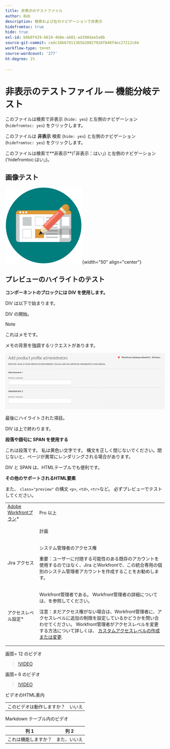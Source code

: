 ```yaml
---
title: 非表示のテストファイル
author: Bob
description: 検索および左のナビゲーションで非表示
hidefromtoc: true
hide: true
exl-id: b6b0f429-b619-4b8e-ab81-ad190dae5a0b
source-git-commit: cedc10b67911365b20027926f840f4ec27212c04
workflow-type: tm+mt
source-wordcount: '277'
ht-degree: 1%

---
```



# 非表示のテストファイル — 機能分岐テスト

このファイルは検索で非表示 (`hide: yes`) と左側のナビゲーション (`hidefromtoc: yes`) をクリックします。

<span class="preview">このファイルは **非表示** 検索 (`hide: yes`) と左側のナビゲーション (`hidefromtoc: yes`) をクリックします。</span>

<p class="preview">このファイルは検索で**非表示**(「非表示：はい」) と左側のナビゲーション ('hidefromtoc:はい」)。</p>

## 画像テスト

![画像テスト](assets/get-started.png){width="50" align="center"}

## プレビューのハイライトのテスト

**コンポーネントのブロックには DIV を使用します。**

DIV は以下で始まります。

<div class="preview">

DIV の開始。

>[!NOTE]
>
>これはメモです。
>
>メモの背景を強調するリクエストがあります。

![画像](/help/quicksilver/administration-and-setup/add-users/create-and-manage-users/assets/add-admin-1.png)

最後にハイライトされた項目。

</div>

DIV は上で終わります。

**段落や語句に SPAN を使用する**

これは段落です。 <span class="preview">私は黄色い文字です。</span> 構文を正しく閉じないでください。閉じないと、ページが異常にレンダリングされる場合があります。

DIV と SPAN は、HTMLテーブルでも便利です。

**その他のサポートされるHTML要素**

また、 `class="preview"` の構文 `<p>`, `<td>`, `<tr>`など。 必ずプレビューでテストしてください。

<table style="table-layout:auto"> 
 <col> 
 <col> 
 <tbody> 
  <tr class="preview"> 
   <td role="rowheader"><a href="https://www.workfront.com/plans" target="_blank">Adobe Workfrontプラン</a>*</td> 
   <td> <p>Pro 以上</p> </td> 
  </tr> 
  <tr> 
   <td role="rowheader"></td> 
   <td> <p class="preview">計画</p> </td> 
  </tr> 
  <tr> 
   <td role="rowheader">Jira アクセス</td> 
   <td> <p><span class="preview">システム管理者のアクセス権</p> <p>重要：ユーザーに付随する可能性のある既存のアカウントを使用するのではなく、Jira とWorkfrontで、この統合専用の個別のシステム管理者アカウントを作成することをお勧めします。 </span></p></td> 
  </tr> 
  <tr> 
   <td role="rowheader">アクセスレベル設定*</td> 
   <td> <p>Workfront管理者である。 Workfront管理者の詳細については、を参照してください。</p> <p>注意：まだアクセス権がない場合は、Workfront管理者に、アクセスレベルに追加の制限を設定しているかどうかを問い合わせてください。 Workfront管理者がアクセスレベルを変更する方法について詳しくは、 <a href="/help/quicksilver/administration-and-setup/add-users/configure-and-grant-access/create-modify-access-levels.md" class="MCXref xref">カスタムアクセスレベルの作成または変更</a>.</p> </td> 
  </tr> 
 </tbody> 
</table>

画質= 12 のビデオ

>[!VIDEO](https://video.tv.adobe.com/v/3413544/?quality=12)

画質= 6 のビデオ

>[!VIDEO](https://video.tv.adobe.com/v/3413544/?quality=6)

ビデオのHTML表内

<table style="table-layout:auto"> 
 <col> 
 <col> 
 <tbody> 
  </tr> 
  <tr> 
   <td role="rowheader">このビデオは動作しますか？</td> 
   <td>いいえ </td> 
  </tr> 
 </tbody> 
</table>

Markdown テーブル内のビデオ

| 列 1 | 列 2 |
|---|---|
| これは機能しますか？ | また、いいえ |


